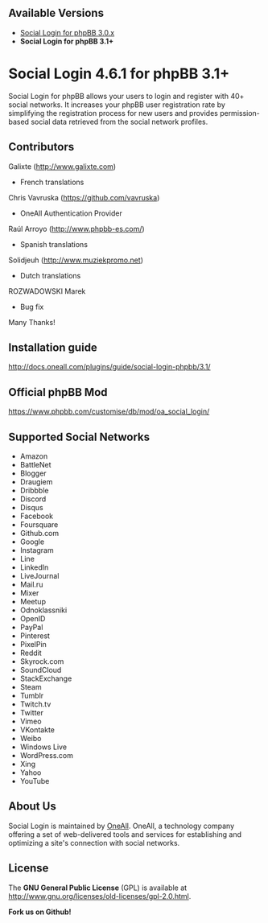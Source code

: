## Available Versions
* [Social Login for phpBB 3.0.x](https://github.com/oneall/social-login-phpbb/tree/phpbb/3.0.x)
* **Social Login for phpBB 3.1+**


# Social Login 4.6.1 for phpBB 3.1+

Social Login for phpBB allows your users to login and register with 40+ social networks. 
It increases your phpBB user registration rate by simplifying the registration process for 
new users and provides permission-based social data retrieved from the social network profiles.

## Contributors ##

Galixte (http://www.galixte.com)
* French translations

Chris Vavruska (https://github.com/vavruska)
* OneAll Authentication Provider
	
Raúl Arroyo (http://www.phpbb-es.com/)
* Spanish translations

Solidjeuh (http://www.muziekpromo.net)
* Dutch translations

ROZWADOWSKI Marek 
* Bug fix

Many Thanks!

## Installation guide
http://docs.oneall.com/plugins/guide/social-login-phpbb/3.1/

## Official phpBB Mod
https://www.phpbb.com/customise/db/mod/oa_social_login/
 

## Supported Social Networks
* Amazon
* BattleNet
* Blogger
* Draugiem
* Dribbble
* Discord
* Disqus
* Facebook
* Foursquare
* Github.com
* Google
* Instagram
* Line
* LinkedIn
* LiveJournal
* Mail.ru
* Mixer
* Meetup
* Odnoklassniki
* OpenID
* PayPal
* Pinterest
* PixelPin
* Reddit
* Skyrock.com		
* SoundCloud
* StackExchange
* Steam
* Tumblr
* Twitch.tv
* Twitter
* Vimeo
* VKontakte
* Weibo
* Windows Live
* WordPress.com
* Xing
* Yahoo
* YouTube

## About Us
Social Login is maintained by [OneAll](http://www.oneall.com/). OneAll, a technology company offering a set of 
web-delivered tools and services for establishing and optimizing a site's connection with social networks.


## License
The **GNU General Public License** (GPL) is available at http://www.gnu.org/licenses/old-licenses/gpl-2.0.html.

**Fork us on Github!**
